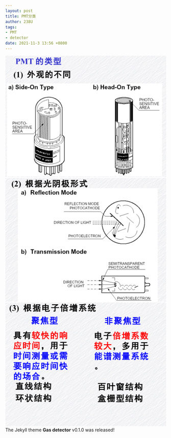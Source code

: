 ```yaml
---
layout: post
title: PMT分类
author: 238U
tags:
- PMT
- detector
date: 2021-11-3 13:56 +0800
---
```


![ ](/_posts/file/2021-11-3/PTM/1.png)
![ ](/_posts/file/2021-11-3/PTM/2.png)
![ ](/_posts/file/2021-11-3/PTM/3.png)
The Jekyll theme **Gas detector** v0.1.0 was released!
